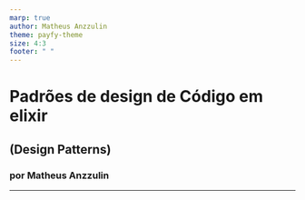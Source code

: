 ```yaml
---
marp: true
author: Matheus Anzzulin
theme: payfy-theme
size: 4:3
footer: " "
---
```

<!-- _class: lead -->
# Padrões de design de Código em elixir
## (Design Patterns)
### por Matheus Anzzulin
---

